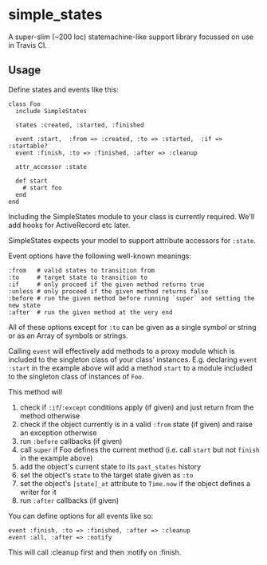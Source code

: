 # simple\_states

A super-slim (~200 loc) statemachine-like support library focussed on use in
Travis CI.

## Usage

Define states and events like this:

    class Foo
      include SimpleStates

      states :created, :started, :finished

      event :start,  :from => :created, :to => :started,  :if => :startable?
      event :finish, :to => :finished, :after => :cleanup

      attr_accessor :state

      def start
        # start foo
      end
    end

Including the SimpleStates module to your class is currently required. We'll add
hooks for ActiveRecord etc later.

SimpleStates expects your model to support attribute accessors for `:state`.

Event options have the following well-known meanings:

    :from   # valid states to transition from
    :to     # target state to transition to
    :if     # only proceed if the given method returns true
    :unless # only proceed if the given method returns false
    :before # run the given method before running `super` and setting the new state
    :after  # run the given method at the very end

All of these options except for `:to` can be given as a single symbol or string or
as an Array of symbols or strings.

Calling `event` will effectively add methods to a proxy module which is
included to the singleton class of your class' instances. E.g. declaring `event
:start` in the example above will add a method `start` to a module included to
the singleton class of instances of `Foo`.

This method will

1. check if `:if`/`:except` conditions apply (if given) and just return from the method otherwise
2. check if the object currently is in a valid `:from` state (if given) and raise an exception otherwise
3. run `:before` callbacks (if given)
4. call `super` if Foo defines the current method (i.e. call `start` but not `finish` in the example above)
5. add the object's current state to its `past_states` history
6. set the object's `state` to the target state given as `:to`
7. set the object's `[state]_at` attribute to `Time.now` if the object defines a writer for it
8. run `:after` callbacks (if given)

You can define options for all events like so:

    event :finish, :to => :finished, :after => :cleanup
    event :all, :after => :notify

This will call :cleanup first and then :notify on :finish.
